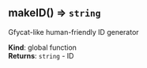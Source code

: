 <a name="makeID"></a>

## makeID() ⇒ <code>string</code>
Gfycat-like human-friendly ID generator

**Kind**: global function  
**Returns**: <code>string</code> - ID  
